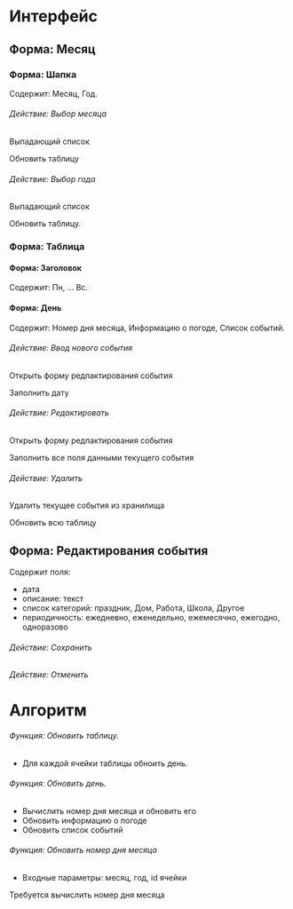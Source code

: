# Интерфейс

## Форма: Месяц

### Форма: Шапка
Содержит: Месяц, Год.
###### Действие: Выбор месяца
Выпадающий список

Обновить таблицу
 

###### Действие: Выбор года
Выпадающий список

Обновить таблицу.


### Форма: Таблица
#### Форма: Заголовок
Содержит: Пн, ... Вс.
#### Форма: День
Содержит: Номер дня месяца, Информацию о погоде, Список событий. 

###### Действие: Ввод нового события

Открыть форму редпактирования события

Заполнить дату 
###### Действие: Редактировать

Открыть форму редпактирования события

Заполнить все поля данными текущего события


###### Действие: Удалить

Удалить текущее события из хранилища

Обновить всю таблицу


## Форма: Редактирования события
Содержит поля:
* дата
* описание: текст
* список категорий: праздник, Дом, Работа, Школа, Другое
* периодичность: ежедневно, еженедельно, ежемесячно, ежегодно, одноразово
###### Действие: Сохранить

###### Действие: Отменить

# Алгоритм

###### Функция: Обновить таблицу. 

* Для каждой ячейки таблицы обноить день.

###### Функция: Обновить день. 

* Вычислить номер дня месяца и обновить его
* Обновить информацию о погоде
* Обновить список событий

###### Функция: Обновить номер дня месяца

* Входные параметры: месяц, год, id ячейки

Требуется вычислить номер дня месяца



